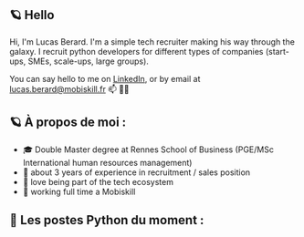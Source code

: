 ## 🪐 Hello 

Hi, I'm Lucas Berard.
I'm a simple tech recruiter making his way through the galaxy.
I recruit python developers for different types of companies (start-ups, SMEs, scale-ups, large groups).

You can say hello to me on
[LinkedIn](https://www.linkedin.com/in/lucas-berard-5a4653241/),
or by email at lucas.berard@mobiskill.fr 📫 👋🏼

## 🪐 À propos de moi :

- 🎓 Double Master degree at Rennes School of Business (PGE/MSc International human resources management)
- 👾 about 3 years of experience in recruitment / sales position
- 🎠 love being part of the tech ecosystem
- 👔 working full time a Mobiskill

## 🐍 Les postes Python du moment :

